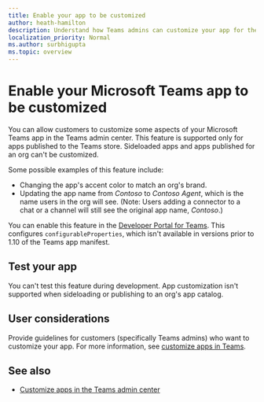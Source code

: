 ```yaml
---
title: Enable your app to be customized
author: heath-hamilton
description: Understand how Teams admins can customize your app for their org.
localization_priority: Normal
ms.author: surbhigupta
ms.topic: overview
---
```

# Enable your Microsoft Teams app to be customized

You can allow customers to customize some aspects of your Microsoft Teams app in the Teams admin center. This feature is supported only for apps published to the Teams store. Sideloaded apps and apps published for an org can't be customized.

Some possible examples of this feature include:

* Changing the app's accent color to match an org's brand.
* Updating the app name from *Contoso* to *Contoso Agent*, which is the name users in the org will see. (Note: Users adding a connector to a chat or a channel will still see the original app name, *Contoso*.)

You can enable this feature in the [Developer Portal for Teams](https://dev.teams.microsoft.com/home). This configures `configurableProperties`, which isn't available in versions prior to 1.10 of the Teams app manifest.

## Test your app

You can't test this feature during development. App customization isn't supported when sideloading or publishing to an org's app catalog.

## User considerations

Provide guidelines for customers (specifically Teams admins) who want to customize your app. For more information, see [customize apps in Teams](/MicrosoftTeams/customize-apps).

## See also

* [Customize apps in the Teams admin center](/MicrosoftTeams/customize-apps)
